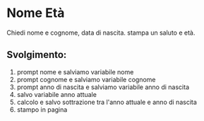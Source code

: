 Nome Età
===
Chiedi nome e cognome, data di nascita. stampa un saluto e età.

## Svolgimento:
1. prompt nome e salviamo variabile nome
2. prompt cognome e salviamo variabile cognome
3. prompt anno di nascita e salviamo variabile anno di nascita
4. salvo variabile anno attuale
5. calcolo e salvo sottrazione tra l'anno attuale e anno di nascita
6. stampo in pagina